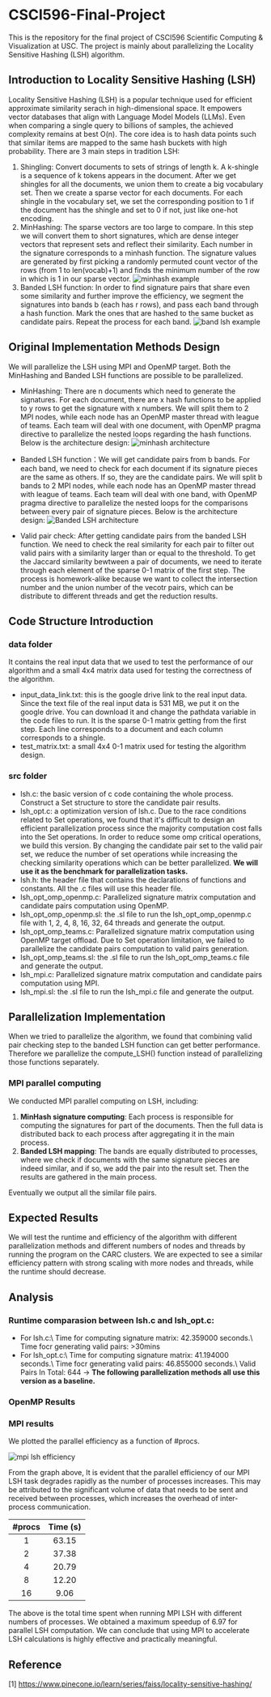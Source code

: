 # CSCI596-Final-Project

This is the repository for the final project of CSCI596 Scientific Computing & Visualization at USC. The project is mainly about parallelizing the Locality Sensitive Hashing (LSH) algorithm.

## Introduction to Locality Sensitive Hashing (LSH)

Locality Sensitive Hashing (LSH) is a popular technique used for efficient approximate similarity serach in high-dimensional space. It empowers vector databases that align with Language Model Models (LLMs). Even when comparing a single query to billions of samples, the achieved complexity remains at best O(n). The core idea is to hash data points such that similar items are mapped to the same hash buckets with high probability. There are 3 main steps in tradition LSH: 

1. Shingling: Convert documents to sets of strings of length k. A k-shingle is a sequence of k tokens appears in the document. After we get shingles for all the documents, we union them to create a big vocabulary set. Then we create a sparse vector for each documents. For each shingle in the vocabulary set, we set the corresponding position to 1 if the document has the shingle and set to 0 if not, just like one-hot encoding.
2. MinHashing: The sparse vectors are too large to compare. In this step we will convert them to short signatures, which are dense integer vectors that represent sets and reflect their similarity. Each number in the signature corresponds to a minhash function.  The signature values are generated by first picking a randomly permuted count vector of the rows (from 1 to len(vocab)+1) and finds the minimum number of the row in which is 1 in our sparse vector.
![minhash example](img/alg_design_img/image.png)
3. Banded LSH function: In order to find signature pairs that share even some similarity and further improve the efficiency, we segment the signatures into bands b (each has r rows), and pass each band through a hash function. Mark the ones that are hashed to the same bucket as candidate pairs. Repeat the process for each band.
![band lsh example](img/alg_design_img/image-1.png)

## Original Implementation Methods Design
We will parallelize the LSH using MPI and OpenMP target. Both the MinHashing and Banded LSH functions are possible to be parallelized.
* MinHashing: There are n documents which need to generate the signatures. For each document, there are x hash functions to be applied to y rows to get the signature with x numbers. We will split them to 2 MPI nodes, while each node has an OpenMP master thread with league of teams. Each team will deal with one document, with OpenMP pragma directive to parallelize the nested loops regarding the hash functions. Below is the architecture design:
![minhash architecture](img/alg_design_img/minhash.png)

* Banded LSH function：We will get candidate pairs from b bands. For each band, we need to check for each document if its signature pieces are the same as others. If so, they are the candidate pairs. We will split b bands to 2 MPI nodes, while each node has an OpenMP master thread with league of teams. Each team will deal with one band, with OpenMP pragma directive to parallelize the nested loops for the comparisons between every pair of signature pieces. Below is the architecture design:
![Banded LSH architecture](img/alg_design_img/banded_lsh.png)

* Valid pair check: After getting candidate pairs from the banded LSH function. We need to check the real similarity for each pair to filter out valid pairs with a similarity larger than or equal to the threshold. To get the Jaccard similarity bewtween a pair of documents, we need to iterate through each element of the sparse 0-1 matrix of the first step. The process is homework-alike because we want to collect the intersection number and the union number of the vecotr pairs, which can be distribute to different threads and get the reduction results. 

## Code Structure Introduction
### data folder
It contains the real input data that we used to test the performance of our algorithm and a small 4x4 matrix data used for testing the correctness of the algorithm.
* input_data_link.txt: this is the google drive link to the real input data. Since the text file of the real input data is 531 MB, we put it on the google drive. You can download it and change the pathdata variable in the code files to run. It is the sparse 0-1 matrix getting from the first step. Each line corresponds to a document and each column corresponds to a shingle.
* test_matrix.txt: a small 4x4 0-1 matrix used for testing the algorithm design.
### src folder
* lsh.c: the basic version of c code containing the whole process. Construct a Set structure to store the candidate pair results.
* lsh_opt.c: a optimization version of lsh.c. Due to the race conditions related to Set operations, we found that it's difficult to design an efficient parallelization process since the majority computation cost falls into the Set operations. In order to reduce some omp critical operations, we build this version. By changing the candidate pair set to the valid pair set, we reduce the number of set operations while increasing the checking similarity operations which can be better parallelized. **We will use it as the benchmark for parallelization tasks.**
* lsh.h: the header file that contains the declarations of functions and constants. All the .c files will use this header file.
* lsh_opt_omp_openmp.c: Parallelized signature matrix computation and candidate pairs computation using OpenMP.
* lsh_opt_omp_openmp.sl: the .sl file to run the lsh_opt_omp_openmp.c file with 1, 2, 4, 8, 16, 32, 64 threads and generate the output.
* lsh_opt_omp_teams.c: Parallelized signature matrix computation using OpenMP target offload. Due to Set operation limitation, we failed to parallelize the candidate pairs computation to valid pairs generation.
* lsh_opt_omp_teams.sl: the .sl file to run the lsh_opt_omp_teams.c file and generate the output.
* lsh_mpi.c: Parallelized signature matrix computation and candidate pairs computation using MPI.
* lsh_mpi.sl: the .sl file to run the lsh_mpi.c file and generate the output.

## Parallelization Implementation
When we tried to parallelize the algorithm, we found that combining valid pair checking step to the banded LSH function can get better performance. Therefore we parallelize the compute_LSH() function instead of parallelizing those functions separately.

### MPI parallel computing
We conducted MPI parallel computing on LSH, including:

1. **MinHash signature computing**: Each process is responsible for computing the signatures for part of the documents. Then the full data is distributed back to each process after aggregating it in the main process.
2. **Banded LSH mapping**: The bands are equally distributed to processes, where we check if documents with the same signature pieces are indeed similar, and if so, we add the pair into the result set. Then the results are gathered in the main process.

Eventually we output all the similar file pairs.

## Expected Results
We will test the runtime and efficiency of the algorithm with different parallelization methods and different numbers of nodes and threads by running the program on the CARC clusters. We are expected to see a similar efficiency pattern with strong scaling with more nodes and threads, while the runtime should decrease.

## Analysis
### Runtime comparasion between lsh.c and lsh_opt.c: 
* For lsh.c:\ Time for computing signature matrix: 42.359000 seconds.\ Time focr generating valid pairs: >30mins
* For lsh_opt.c:\ Time for computing signature matrix: 41.194000 seconds.\ Time focr generating valid pairs: 46.855000 seconds.\ Valid Pairs In Total: 644 -> **The following parallelization methods all use this version as a baseline.** 

### OpenMP Results




### MPI results
We plotted the parallel efficiency as a function of #procs.

![mpi lsh efficiency](img/plot_img/mpi_lsh.png)

From the graph above, It is evident that the parallel efficiency of our MPI LSH task degrades rapidly as the number of processes increases. This may be attributed to the significant volume of data that needs to be sent and received between processes, which increases the overhead of inter-process communication.

| #procs | Time (s) |
|:--------:|:--------:|
| 1    | 63.15   |
| 2    | 37.38   |
| 4    | 20.79   |
| 8    | 12.20   |
| 16   | 9.06    |

The above is the total time spent when running MPI LSH with different numbers of processes. We obtained a maximum speedup of 6.97 for parallel LSH computation. We can conclude that using MPI to accelerate LSH calculations is highly effective and practically meaningful.

## Reference
[1] https://www.pinecone.io/learn/series/faiss/locality-sensitive-hashing/

